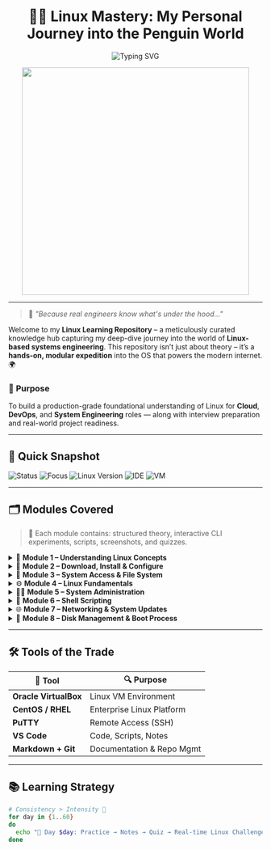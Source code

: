 <h1 align="center">🐧✨ Linux Mastery: My Personal Journey into the Penguin World</h1>

<p align="center">
  <img src="https://readme-typing-svg.demolab.com?font=Fira+Code&size=25&pause=1000&color=00F78D&width=500&height=50&lines=Exploring+Linux+Internals+like+a+Pro!;DevOps+Ready+Linux+Learning+Path;Shell+Scripting+%F0%9F%90%9A+Mastery+Unleashed" alt="Typing SVG" />
</p>

<div align="center">
  <img src="https://media.giphy.com/media/dWesBcTLavkZuG35MI/giphy.gif" width="450"/>
</div>

---

> 🚀 *"Because real engineers know what's under the hood..."*

Welcome to my **Linux Learning Repository** – a meticulously curated knowledge hub capturing my deep-dive journey into the world of **Linux-based systems engineering**. This repository isn’t just about theory – it’s a **hands-on, modular expedition** into the OS that powers the modern internet. 🌍

### 🔐 **Purpose**
To build a production-grade foundational understanding of Linux for **Cloud**, **DevOps**, and **System Engineering** roles — along with interview preparation and real-world project readiness.

---

## 🎯 Quick Snapshot

![Status](https://img.shields.io/badge/Status-In%20Progress-orange?style=for-the-badge&logo=gnu-bash)
![Focus](https://img.shields.io/badge/Focus-System%20Engineering-blueviolet?style=for-the-badge&logo=linux)
![Linux Version](https://img.shields.io/badge/Distro-CentOS%2FRedhat-critical?style=for-the-badge&logo=redhat)
![IDE](https://img.shields.io/badge/Editor-VSCode-blue?style=for-the-badge&logo=visualstudiocode)
![VM](https://img.shields.io/badge/Virtualization-VirtualBox-lightgrey?style=for-the-badge&logo=virtualbox)

---

## 🗂️ Modules Covered

> 📒 Each module contains: structured theory, interactive CLI experiments, scripts, screenshots, and quizzes.

<details>
<summary>🧠 <strong>Module 1 – Understanding Linux Concepts</strong></summary>

- What is Linux?
- Everyday Linux Usage
- Unix vs. Linux

</details>

<details>
<summary>💽 <strong>Module 2 – Download, Install & Configure</strong></summary>

- Oracle VirtualBox Setup
- CentOS / RedHat Installation
- Linux GUI vs CLI
- VM Management Techniques

</details>

<details>
<summary>📁 <strong>Module 3 – System Access & File System</strong></summary>

- SSH via PuTTY
- File System Hierarchy & Navigation
- File/Dir Creation, Wildcards, Links

</details>

<details>
<summary>⚙️ <strong>Module 4 – Linux Fundamentals</strong></summary>

- Permissions, Ownership, Help Commands
- Pipes, grep, awk, cut, sort
- Compression & File Utilities

</details>

<details>
<summary>👨‍💻 <strong>Module 5 – System Administration</strong></summary>

- vi Editor, sed, sudo access
- Monitoring (top, ps, crontab, kill)
- SOS Report & Hostname Configs

</details>

<details>
<summary>🐚 <strong>Module 6 – Shell Scripting</strong></summary>

- Bash Shell Logic (if, for, case)
- Script writing & execution
- Aliases, Command history

</details>

<details>
<summary>🌐 <strong>Module 7 – Networking & System Updates</strong></summary>

- NIC Configs, wget/curl, yum
- Apache Setup, SSH, DNS, Logging
- Security Hardening

</details>

<details>
<summary>💾 <strong>Module 8 – Disk Management & Boot Process</strong></summary>

- Runlevels, Boot Process
- LVM, Partitioning, Swap, RAID
- System Recovery Ops

</details>

---

## 🛠️ Tools of the Trade

| 🧰 Tool          | 🔍 Purpose                     |
|------------------|-------------------------------|
| **Oracle VirtualBox** | Linux VM Environment         |
| **CentOS / RHEL**     | Enterprise Linux Platform     |
| **PuTTY**             | Remote Access (SSH)          |
| **VS Code**           | Code, Scripts, Notes         |
| **Markdown + Git**    | Documentation & Repo Mgmt    |

---

## 📚 Learning Strategy

```bash
# Consistency > Intensity 💪
for day in {1..60}
do
  echo "📌 Day $day: Practice → Notes → Quiz → Real-time Linux Challenge"
done
